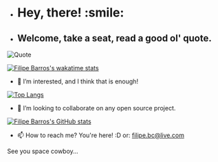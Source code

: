 - <h1> Hey, there! :smile: </h1>

- <h2> Welcome, take a seat, read a good ol' quote. </h2>


![Quote](https://github-readme-quotes.herokuapp.com/quote?theme=onedark)

<!--START_SECTION:waka-->
[![Filipe Barros's wakatime stats](https://github-readme-stats.vercel.app/api/wakatime?username=flpbrcco)](https://github.com/flpbrcco/github-readme-stats)
<!--END_SECTION:waka-->

- 👀 I’m interested, and I think that is enough!

[![Top Langs](https://github-readme-stats.vercel.app/api/top-langs/?username=flpbrcco)](https://github.com/anuraghazra/github-readme-stats)

- 💞️ I’m looking to collaborate on any open source project.


[![Filipe Barros's GitHub stats](https://github-readme-stats.vercel.app/api?username=flpbrcco&show_icons=true&theme=onedark)](https://github.com/flpbrcco/github-readme-stats)

- 📫 How to reach me? You're here! :D
  or: filipe.bc@live.com


See you space cowboy...


<!---
flpbrcco/flpbrcco is a ✨ special ✨ repository because its `README.md` (this file) appears on your GitHub profile.
You can click the Preview link to take a look at your changes.
--->
